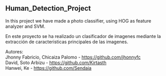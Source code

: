 ## Human_Detection_Project

In this project we have made a photo classifier, using HOG as feature analyzer and SVM.

En este proyecto se ha realizado un clasificador de imagenes mediante la extracción de caracteristicas principales de las imagenes.


Autores:                                                                                                                                 
Jhonny Fabricio, Chicaiza Palomo - https://github.com/jhonnyfc                                                                         
David, Soto Arbizu - https://github.com/Kirtasth                                                                                       
Hanwei, Ke - https://github.com/Sendaia
